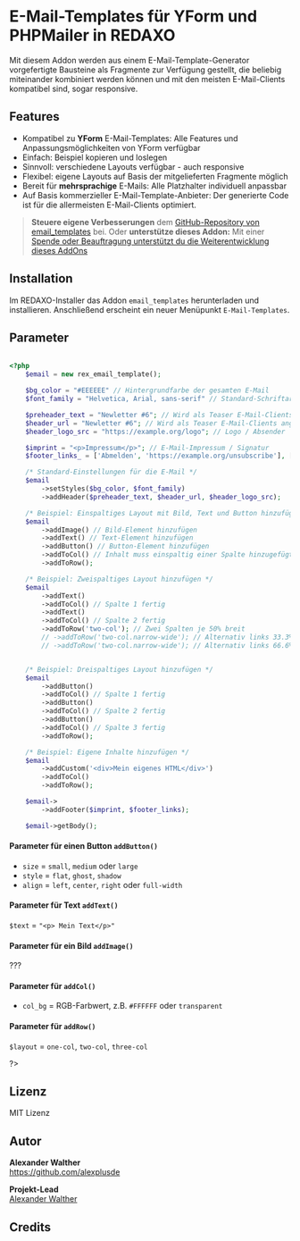 # E-Mail-Templates für YForm und PHPMailer in REDAXO

Mit diesem Addon werden aus einem E-Mail-Template-Generator vorgefertigte Bausteine als Fragmente zur Verfügung gestellt, die beliebig miteinander kombiniert werden können und mit den meisten E-Mail-Clients kompatibel sind, sogar responsive. 

## Features

* Kompatibel zu **YForm** E-Mail-Templates: Alle Features und Anpassungsmöglichkeiten von YForm verfügbar
* Einfach: Beispiel kopieren und loslegen
* Sinnvoll: verschiedene Layouts verfügbar - auch responsive
* Flexibel: eigene Layouts auf Basis der mitgelieferten Fragmente möglich
* Bereit für **mehrsprachige** E-Mails: Alle Platzhalter individuell anpassbar
* Auf Basis kommerzieller E-Mail-Template-Anbieter: Der generierte Code ist für die allermeisten E-Mail-Clients optimiert.

> **Steuere eigene Verbesserungen** dem [GitHub-Repository von email_templates](https://github.com/alexplusde/email_templates) bei. Oder **unterstütze dieses Addon:** Mit einer [Spende oder Beauftragung unterstützt du die Weiterentwicklung dieses AddOns](https://github.com/sponsors/alexplusde)

## Installation

Im REDAXO-Installer das Addon `email_templates` herunterladen und installieren. Anschließend erscheint ein neuer Menüpunkt `E-Mail-Templates`.

## Parameter

```php

<?php
    $email = new rex_email_template();

    $bg_color = "#EEEEEE" // Hintergrundfarbe der gesamten E-Mail
    $font_family = "Helvetica, Arial, sans-serif" // Standard-Schriftart

    $preheader_text = "Newletter #6"; // Wird als Teaser E-Mail-Clients angezeigt
    $header_url = "Newletter #6"; // Wird als Teaser E-Mail-Clients angezeigt
    $header_logo_src = "https://example.org/logo"; // Logo / Absender

    $imprint = "<p>Impressum</p>"; // E-Mail-Impressum / Signatur
    $footer_links_ = ['Abmelden', 'https://example.org/unsubscribe'], ['Einstellungen', 'https://example.org/settings']; // Opt. Abmelde- oder Einstellungs-Link

    /* Standard-Einstellungen für die E-Mail */
    $email
        ->setStyles($bg_color, $font_family)
        ->addHeader($preheader_text, $header_url, $header_logo_src);

    /* Beispiel: Einspaltiges Layout mit Bild, Text und Button hinzufügen */
    $email
        ->addImage() // Bild-Element hinzufügen
        ->addText() // Text-Element hinzufügen
        ->addButton() // Button-Element hinzufügen
        ->addToCol() // Inhalt muss einspaltig einer Spalte hinzugefügt werden
        ->addToRow();

    /* Beispiel: Zweispaltiges Layout hinzufügen */
    $email
        ->addText()
        ->addToCol() // Spalte 1 fertig
        ->addText()
        ->addToCol() // Spalte 2 fertig
        ->addToRow('two-col'); // Zwei Spalten je 50% breit
        // ->addToRow('two-col.narrow-wide'); // Alternativ links 33.3% schmal und rechts 66.6% breit
        // ->addToRow('two-col.narrow-wide'); // Alternativ links 66.6% breit und rechts 33.3% schmal


    /* Beispiel: Dreispaltiges Layout hinzufügen */
    $email
        ->addButton()
        ->addToCol() // Spalte 1 fertig
        ->addButton()
        ->addToCol() // Spalte 2 fertig
        ->addButton()
        ->addToCol() // Spalte 3 fertig
        ->addToRow();

    /* Beispiel: Eigene Inhalte hinzufügen */
    $email
        ->addCustom('<div>Mein eigenes HTML</div>')
        ->addToCol()
        ->addToRow();

    $email->
        ->addFooter($imprint, $footer_links);

    $email->getBody();
```

#### Parameter für einen Button `addButton()`

* `size` =  `small`, `medium` oder `large`
* `style` =  `flat`, `ghost`, `shadow`
* `align` = `left`, `center`, `right` oder `full-width`

#### Parameter für Text `addText()`

`$text` = `"<p> Mein Text</p>"`

#### Parameter für ein Bild `addImage()`

???

#### Parameter für `addCol()`

* `col_bg` = RGB-Farbwert, z.B. `#FFFFFF` oder `transparent`

#### Parameter für `addRow()`

`$layout` = `one-col`, `two-col`, `three-col`

?>

## Lizenz

MIT Lizenz

## Autor

**Alexander Walther**  
https://github.com/alexplusde

**Projekt-Lead**  
[Alexander Walther](https://github.com/alxndr-w)

## Credits
